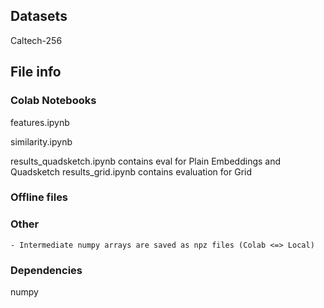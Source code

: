 ## Datasets
Caltech-256 

## File info
### Colab Notebooks
features.ipynb

similarity.ipynb

results\_quadsketch.ipynb contains eval for Plain Embeddings and Quadsketch
results\_grid.ipynb contains evaluation for Grid

### Offline files


### Other
    - Intermediate numpy arrays are saved as npz files (Colab <=> Local)

### Dependencies
numpy
